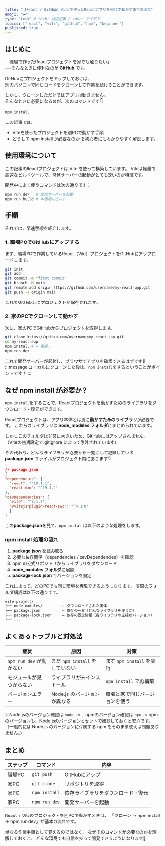 ```yaml
---
title: "【React / GitHub】Viteで作ったReactアプリを別PCで動かすまでの流れ"
emoji: "🛩️"
type: "tech" # tech: 技術記事 / idea: アイデア
topics: ["react", "vite", "github", "npm", "beginner"]
published: true
---
```

## はじめに
「職場で作ったReactプロジェクトを家でも触りたい」  
──そんなときに便利なのが **GitHub** です。  

GitHubにプロジェクトをアップしておけば、  
別のパソコンで同じコードをクローンして作業を続けることができます。  

しかし、クローンしただけではアプリは動きません。  
そんなときに必要になるのが、次のコマンドです👇

```bash
npm install
```

この記事では、
- Viteを使ったプロジェクトを別PCで動かす手順
- どうして npm install が必要なのか
を初心者にもわかりやすく解説します。

## 使用環境について

この記事のReactプロジェクトは Vite を使って構築しています。
Viteは軽量で高速なビルドツールで、開発サーバーの起動がとても速いのが特徴です。

開発中によく使うコマンドは次の通りです：
```bash
npm run dev   # 開発サーバーを起動
npm run build # 本番用にビルド
```

## 手順
それでは、早速手順を紹介します。
### 1. 職場PCでGitHubにアップする
まず、職場PCで作業しているReact（Vite）プロジェクトをGitHubにアップロードします。
```bash
git init
git add .
git commit -m "first commit"
git branch -M main
git remote add origin https://github.com/username/my-react-app.git
git push -u origin main
```

これでGitHub上にプロジェクトが保存されます。


### 2. 家のPCでクローンして動かす

次に、家のPCでGitHubからプロジェクトを取得します。

```bash
git clone https://github.com/username/my-react-app.git
cd my-react-app
npm install # ← 重要！
npm run dev
```
これで開発サーバーが起動し、ブラウザでアプリを確認できるはずです🎉
:::message
ローカルにクローンした後は、`npm install`をするということがポイントです！
:::

## なぜ npm install が必要か？

`npm install`をすることで、Reactプロジェクトを動かすためのライブラリをダウンロード・復元ができます。

Reactプロジェクトは、アプリ本体とは別に**動かすためのライブラリ**が必要です。
これらのライブラリは **node_modules フォルダ**にまとめられています。

しかしこのフォルダは非常に大きいため、GitHubにはアップされません。
（Viteの初期設定で.gitignore によって除外されています）

その代わり、どんなライブラリが必要かを一覧にして記録している**package.json** ファイルがプロジェクト内にあります👇

```json
// package.json
{
"dependencies": {
  "react": "^19.1.1",
  "react-dom": "^19.1.1"
},
"devDependencies": {
  "vite": "^7.1.7",
  "@vitejs/plugin-react-swc": "^4.1.0"
  }
}
```
この**package.json**を見て、`npm install`は以下のような処理をします。

### npm install 処理の流れ
1. **package.json** を読み取る
2. 必要な依存関係（dependencies / devDependencies）を確認
3. npm の公式リポジトリからライブラリをダウンロード
4. **node_modules フォルダ**に展開
5. **package-lock.json** でバージョンを固定


これによって、どのPCでも同じ環境を再現できるようになります。
実際のフォルダ構成は以下の通りです。
```bash
vite-project/
├── node_modules/         ← ダウンロードされた実体
├── package.json          ← 依存の一覧（どんなライブラリを使うか）
├── package-lock.json     ← 依存の固定情報（各ライブラリの正確なバージョン）
└── ...
```

## よくあるトラブルと対処法
| 症状 | 原因 | 対策 |
|------|------|------|
| `npm run dev` が動かない | まだ `npm install` をしていない | まず `npm install` を実行 |
| モジュールが見つからない | ライブラリが未インストール | `npm install` で再構築 |
| バージョンエラー | Node.js のバージョンが異なる | 職場と家で同じバージョンを使う |

💡 Node.jsのバージョン確認は `node -v` 、npmのバージョン確認は `npm -v`
npmのバージョンも、Node.jsのバージョンとセットで確認しておくと安心です。
（一般的には Node.js のバージョンに付属する npm をそのまま使えば問題ありません。）


## まとめ
| ステップ | コマンド | 内容 |
|------|------|------|
| 職場PC | `git push` | GitHubにアップ |
| 家PC | `git clone` | リポジトリを取得 |
| 家PC | `npm install` | 依存ライブラリをダウンロード・復元 |
| 家PC | `npm run dev` | 開発サーバーを起動 |

React + Viteのプロジェクトを別PCで動かすときは、
「クローン → npm install → npm run dev」が基本の流れです。

単なる作業手順として覚えるのではなく、
なぜそのコマンドが必要なのかを理解しておくと、
どんな環境でも自信を持って開発できるようになります💪
